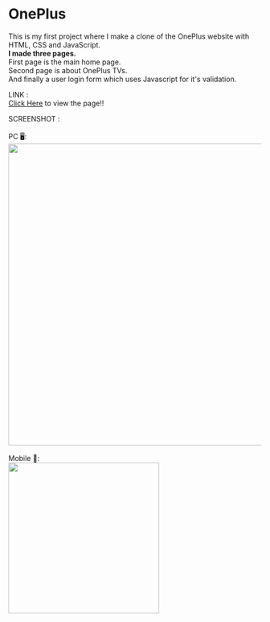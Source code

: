 # OnePlus
This is my first project where I make a clone of the OnePlus website with HTML, CSS and JavaScript.<br>
<b>I made three pages.</b><br>
First page is the main home page.<br>
Second page is about OnePlus TVs.<br>
And finally a user login form which uses Javascript for it's validation.<br>

LINK :<br>
<a href="https://kabilesh-gs.github.io/OnePlus/">Click Here</a> to view the page!!<br>

SCREENSHOT :<br><br>
PC 🖥️:<br>
<img src="https://github.com/Kabilesh-GS/OnePlus/assets/115616421/aa2bfb80-90be-435a-b0e3-446ff2e34606" width="600"><br><br>
Mobile  📱: <br>
<img src="https://github.com/Kabilesh-GS/OnePlus/assets/115616421/596d9552-460a-41eb-a031-cb09c9f64f26" width="300"><br><br>

